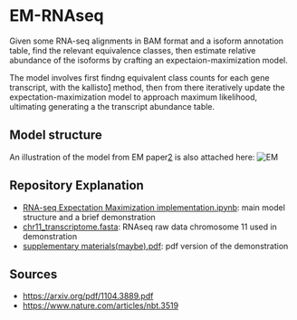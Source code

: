 # EM-RNAseq
Given some RNA-seq alignments in BAM format and a isoform annotation table, find the relevant equivalence classes, then estimate relative abundance of the isoforms by crafting an expectaion-maximization model.

The model involves first findng equivalent class counts for each gene transcript, with the kallisto[1](https://www.nature.com/articles/nbt.3519) method, then from there iteratively update the expectation-maximization model to approach maximum likelihood, ultimating generating a the transcript abundance table.

## Model structure
An illustration of the model from EM paper[2](https://arxiv.org/pdf/1104.3889.pdf) is also attached here:
![EM](https://user-images.githubusercontent.com/67823308/220251190-7a7dfe5b-0d03-4a54-9632-74bc57f7b04c.png)




## Repository Explanation
- [RNA-seq Expectation Maximization implementation.ipynb](https://github.com/susanzhang233/EM-RNAseq/blob/main/RNA-seq%20Expectation%20Maximization%20implementation.ipynb): main model structure and a brief demonstration
- [chr11_transcriptome.fasta](https://github.com/susanzhang233/EM-RNAseq/blob/main/chr11_transcriptome.fasta): RNAseq raw data chromosome 11 used in demonstration
- [supplementary materials(maybe).pdf](https://github.com/susanzhang233/EM-RNAseq/blob/main/supplementary%20materials(maybe).pdf): pdf version of the demonstration


## Sources
- https://arxiv.org/pdf/1104.3889.pdf
- https://www.nature.com/articles/nbt.3519
